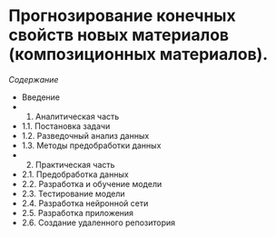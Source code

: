 # Прогнозирование конечных свойств новых материалов (композиционных материалов).

*Содержание*
- Введение
- 1.	Аналитическая часть
- 1.1.	Постановка задачи
- 1.2.	Разведочный анализ данных
- 1.3.	Методы предобработки данных
- 2.	Практическая часть
- 2.1.	Предобработка данных
- 2.2.	Разработка и обучение модели
- 2.3.	Тестирование модели
- 2.4.	Разработка нейронной сети
- 2.5.	Разработка приложения
- 2.6.	Создание удаленного репозитория
